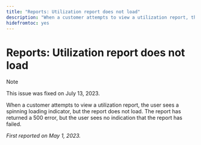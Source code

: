 ```yaml
---
title: "Reports: Utilization report does not load"
description: "When a customer attempts to view a utilization report, the user sees a spinning loading indicator, but the report does not load. The report has returned a 500 error, but the user sees no indication that the report has failed."
hidefromtoc: yes
---
```


# Reports: Utilization report does not load

>[!NOTE]
>
>This issue was fixed on July 13, 2023.

When a customer attempts to view a utilization report, the user sees a spinning loading indicator, but the report does not load. The report has returned a 500 error, but the user sees no indication that the report has failed.

_First reported on May 1, 2023._

